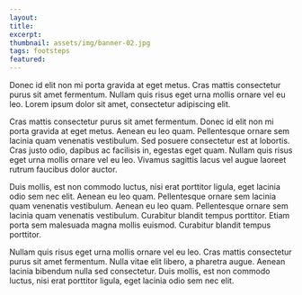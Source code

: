 ```yaml
---
layout:
title:
excerpt:
thumbnail: assets/img/banner-02.jpg
tags: footsteps
featured:
---
```


Donec id elit non mi porta gravida at eget metus. Cras mattis consectetur purus sit amet fermentum. Nullam quis risus eget urna mollis ornare vel eu leo. Lorem ipsum dolor sit amet, consectetur adipiscing elit.

Cras mattis consectetur purus sit amet fermentum. Donec id elit non mi porta gravida at eget metus. Aenean eu leo quam. Pellentesque ornare sem lacinia quam venenatis vestibulum. Sed posuere consectetur est at lobortis. Cras justo odio, dapibus ac facilisis in, egestas eget quam. Nullam quis risus eget urna mollis ornare vel eu leo. Vivamus sagittis lacus vel augue laoreet rutrum faucibus dolor auctor.

Duis mollis, est non commodo luctus, nisi erat porttitor ligula, eget lacinia odio sem nec elit. Aenean eu leo quam. Pellentesque ornare sem lacinia quam venenatis vestibulum. Aenean eu leo quam. Pellentesque ornare sem lacinia quam venenatis vestibulum. Curabitur blandit tempus porttitor. Etiam porta sem malesuada magna mollis euismod. Curabitur blandit tempus porttitor.

Nullam quis risus eget urna mollis ornare vel eu leo. Cras mattis consectetur purus sit amet fermentum. Nulla vitae elit libero, a pharetra augue. Aenean lacinia bibendum nulla sed consectetur. Duis mollis, est non commodo luctus, nisi erat porttitor ligula, eget lacinia odio sem nec elit.